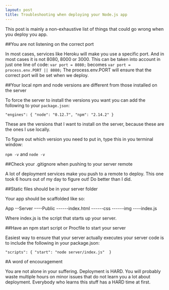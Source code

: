```yaml
---
layout: post
title: Troubleshooting when deploying your Node.js app
---
```

This post is mainly a  non-exhaustive list of things that could go wrong when you deploy you app.

##You are not listening on the correct port 

In most cases, services like Heroku will make you use a specific port. And in most cases it is
not 8080, 8000 or 3000. This can be taken into account in just one line of code: 
`var port = 8080;`
becomes
`var port = process.env.PORT || 8080;`
The process.env.PORT will ensure that the correct port will be set when we deploy. 

##Your local npm and node versions are different from those installed on the server

To force the server to install the versions you want you can add the following to your `package.json`: 

`"engines": {
    "node": "0.12.7",
    "npm": "2.14.2"
  }`

These are the versions that I want to install on the server, because these are the ones I use locally. 

To figure out which version you need to put in, type this in you terminal window: 

`npm -v` and `node -v`

##Check your .gitignore when pushing to your server remote

A lot of deployment services make you push to a remote to deploy. This one took 6 hours out of my day to figure out! Do better than I did.

##Static files should be in your server folder

Your app should be scaffolded like so: 

App
--Server
----Public
------index.html
------css
------img
----index.js

Where index.js is the script that starts up your server. 

##Have an npm start script or Procfile to start your server 

Easiest way to ensure that your server actually executes your server code is to include the following in your package.json: 

`"scripts": {
  "start": "node server/index.js" 
  }`

#A word of encouragement

You are not alone in your suffering. Deployment is HARD. You will probably waste multiple hours on minor issues that do not learn you a lot about deployment. Everybody who learns this stuff has a HARD time at first. 







